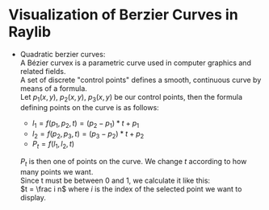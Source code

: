 # Visualization of Berzier Curves in Raylib
- Quadratic berzier curves:<br>
    A Bézier curvex is a parametric curve used in computer graphics and related fields.<br>
    A set of discrete "control points" defines a smooth, continuous curve by means of a formula. <br>
    Let $p_1(x,y)$, $p_2(x,y)$, $p_3(x,y)$ be our control points, then the formula defining points on
    the curve is as follows:<br>
    - $l_1 = f(p_1, p_2, t) = (p_2 - p_1)*t + p_1$
    - $l_2 = f(p_2, p_3, t) = (p_3 - p_2)*t + p_2$
    - $P_t = f(l_1,l_2,t)$ 

    $P_t$ is then one of points on the curve. We change $t$ according to
    how many points we want. <br> Since t must be between $0$ and $1$, we calculate it like this:<br>
    $t = \frac i n$ where $i$ is the index of the selected point we want to display.    
